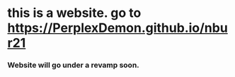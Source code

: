 # this is a website. go to https://PerplexDemon.github.io/nbur21
### Website will go under a revamp soon.
